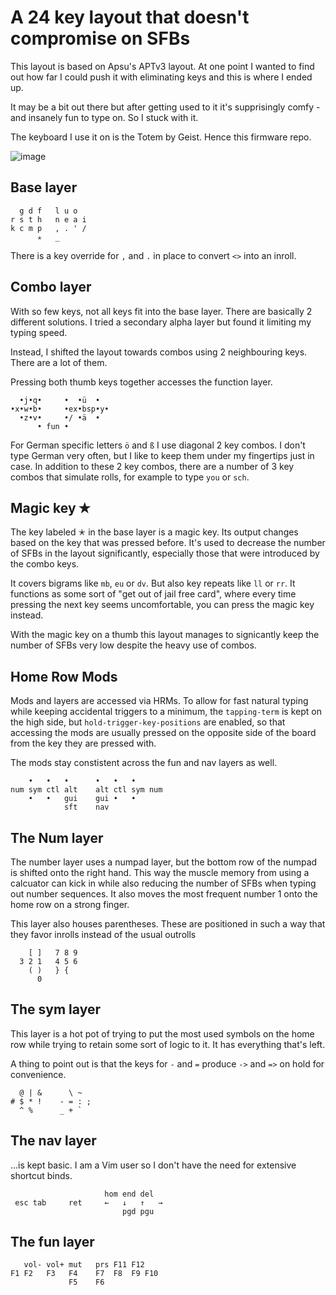 # A 24 key layout that doesn't compromise on SFBs 
This layout is based on Apsu's APTv3 layout. At one point I wanted to find out how far I could push it with eliminating keys and this is where I ended up.

It may be a bit out there but after getting used to it it's supprisingly comfy - and insanely fun to type on. So I stuck with it.

The keyboard I use it on is the Totem by Geist. Hence this firmware repo. 

![image](https://github.com/user-attachments/assets/c8b34765-6975-4b02-9c34-00d0f2a1d5c7)


## Base layer
```
  g d f   l u o
r s t h   n e a i
k c m p   , . ' /
      ✭   _
```

There is a key override for `,` and `.` in place to convert `<>` into an inroll.

## Combo layer
With so few keys, not all keys fit into the base layer. There are basically 2 different solutions. I tried a secondary alpha layer but found it limiting my typing speed.

Instead, I shifted the layout towards combos using 2 neighbouring keys. There are a lot of them.

Pressing both thumb keys together accesses the function layer.

```
  •j•q•     •  •ü  •
•x•w•b•     •ex•bsp•y•
  •z•v•     •/ •ä  •
      • fun •
```
For German specific letters `ö` and `ß` I use diagonal 2 key combos. I don't type German very often, but I like to keep them under my fingertips just in case. 
In addition to these 2 key combos, there are a number of 3 key combos that simulate rolls, for example to type `you` or `sch`.

## Magic key ✭
The key labeled ✭ in the base layer is a magic key. Its output changes based on the key that was pressed before. It's used to decrease the number of SFBs in the layout significantly, especially those that were introduced by the combo keys.

It covers bigrams like `mb`, `eu` or `dv`. But also key repeats like `ll` or `rr`. It functions as some sort of "get out of jail free card", where every time pressing the next key seems uncomfortable, you can press the magic key instead.

With the magic key on a thumb this layout manages to signicantly keep the number of SFBs very low despite the heavy use of combos.

## Home Row Mods
Mods and layers are accessed via HRMs. To allow for fast natural typing while keeping accidental triggers to a minimum, the `tapping-term` is kept on the high side, but `hold-trigger-key-positions` are enabled, so that accessing the mods are usually pressed on the opposite side of the board from the key they are pressed with.

The mods stay constistent across the fun and nav layers as well.

```
    •   •   •      •   •   •
num sym ctl alt    alt ctl sym num
    •   •   gui    gui •   •
            sft    nav
```

## The Num layer
The number layer uses a numpad layer, but the bottom row of the numpad is shifted onto the right hand. This way the muscle memory from using a calcuator can kick in while also reducing the number of SFBs when typing out number sequences. It also moves the most frequent number 1 onto the home row on a strong finger.

This layer also houses parentheses. These are positioned in such a way that they favor inrolls instead of the usual outrolls
```
    [ ]   7 8 9
  3 2 1   4 5 6
    ( )   } {
      0
```

## The sym layer
This layer is a hot pot of trying to put the most used symbols on the home row while trying to retain some sort of logic to it. It has everything that's left.

A thing to point out is that the keys for `-` and `=` produce `->` and `=>` on hold for convenience.

```
  @ | &      \ ~
# $ * !    - = : ;
  ^ %      _ + `
```

## The nav layer
...is kept basic. I am a Vim user so I don't have the need for extensive shortcut binds.

```
                     hom end del
 esc tab     ret     ←   ↓   ↑   →
                         pgd pgu
```

## The fun layer
```
   vol- vol+ mut   prs F11 F12
F1 F2   F3   F4    F7  F8  F9 F10
             F5    F6
```
